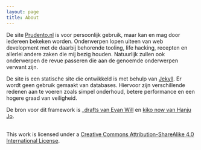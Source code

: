 ```yaml
---
layout: page
title: About
---
```

De site [Prudento.nl] is voor persoonlijk gebruik, maar kan en mag door iedereen bekeken worden. Onderwerpen lopen uiteen van web development met de daarbij behorende tooling, life hacking, recepten en allerlei andere zaken die mij bezig houden. Natuurlijk zullen ook onderwerpen de revue passeren die aan de genoemde onderwerpen verwant zijn.

De site is een statische site die ontwikkeld is met behulp van [Jekyll]. Er wordt geen gebruik gemaakt van databases. Hiervoor zijn verschillende redenen aan te voeren zoals simpel onderhoud, betere performance en een hogere graad van veiligheid.

De bron voor dit framework is \_[drafts van Evan Will] en [kiko now van Hanju Jo].


<br>
This work is licensed under a <a rel="license" href="http://creativecommons.org/licenses/by-sa/4.0/">Creative Commons Attribution-ShareAlike 4.0 International License</a>.

[Jekyll]: https://jekyllrb.com/
[Prudento.nl]: http://www.prudento.nl/
[drafts van Evan Will]: https://github.com/evanwill/_drafts
[kiko now van Hanju Jo]: https://aweekj.github.io/kiko-now/
